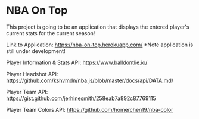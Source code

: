 # NBA On Top

This project is going to be an application that displays the entered player's current stats for the current season!

Link to Application: https://nba-on-top.herokuapp.com/
\*Note application is still under development!

Player Information & Stats API: https://www.balldontlie.io/

Player Headshot API: https://github.com/kshvmdn/nba.js/blob/master/docs/api/DATA.md/

Player Team API: https://gist.github.com/jerhinesmith/258eab7a892c87769115

Player Team Colors API: https://github.com/homerchen19/nba-color
